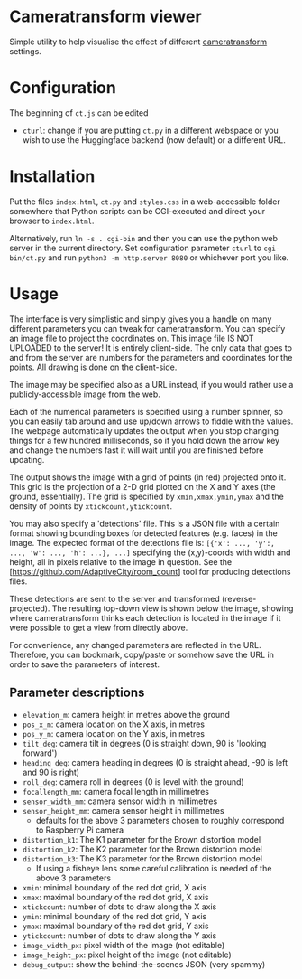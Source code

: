 # Cameratransform viewer

Simple utility to help visualise the effect of different [cameratransform](https://github.com/rgerum/cameratransform) settings.

# Configuration

The beginning of `ct.js` can be edited

- `cturl`: change if you are putting `ct.py` in a different webspace or you wish to use the Huggingface backend (now default) or a different URL.

# Installation

Put the files `index.html`, `ct.py` and `styles.css` in a web-accessible folder somewhere that Python scripts can be CGI-executed and direct your browser to `index.html`.

Alternatively, run `ln -s . cgi-bin` and then you can use the python web server in the current directory. Set configuration parameter `cturl` to `cgi-bin/ct.py` and run `python3 -m http.server 8080` or whichever port you like.

# Usage

The interface is very simplistic and simply gives you a handle on many different parameters you can tweak for cameratransform. You can specify an image file to project the coordinates on. This image file IS NOT UPLOADED to the server! It is entirely client-side. The only data that goes to and from the server are numbers for the parameters and coordinates for the points. All drawing is done on the client-side.

The image may be specified also as a URL instead, if you would rather use a publicly-accessible image from the web.

Each of the numerical parameters is specified using a number spinner, so you can easily tab around and use up/down arrows to fiddle with the values. The webpage automatically updates the output when you stop changing things for a few hundred milliseconds, so if you hold down the arrow key and change the numbers fast it will wait until you are finished before updating.

The output shows the image with a grid of points (in red) projected onto it. This grid is the projection of a 2-D grid plotted on the X and Y axes (the ground, essentially). The grid is specified by `xmin,xmax,ymin,ymax` and the density of points by `xtickcount,ytickcount`.

You may also specify a 'detections' file. This is a JSON file with a certain format showing bounding boxes for detected features (e.g. faces) in the image. The expected format of the detections file is: `[{'x': ..., 'y':, ..., 'w': ..., 'h': ...}, ...]` specifying the (x,y)-coords with width and height, all in pixels relative to the image in question. See the [https://github.com/AdaptiveCity/room_count] tool for producing detections files.

These detections are sent to the server and transformed (reverse-projected). The resulting top-down view is shown below the image, showing where cameratransform thinks each detection is located in the image if it were possible to get a view from directly above.

For convenience, any changed parameters are reflected in the URL. Therefore, you can bookmark, copy/paste or somehow save the URL in order to save the parameters of interest.

## Parameter descriptions

- `elevation_m`: camera height in metres above the ground
- `pos_x_m`: camera location on the X axis, in metres
- `pos_y_m`: camera location on the Y axis, in metres
- `tilt_deg`: camera tilt in degrees (0 is straight down, 90 is 'looking forward')
- `heading_deg`: camera heading in degrees (0 is straight ahead, -90 is left and 90 is right)
- `roll_deg`: camera roll in degrees (0 is level with the ground)
- `focallength_mm`: camera focal length in millimetres
- `sensor_width_mm`: camera sensor width in millimetres
- `sensor_height_mm`: camera sensor height in millimetres
  * defaults for the above 3 parameters chosen to roughly correspond to Raspberry Pi camera
- `distortion_k1`: The K1 parameter for the Brown distortion model
- `distortion_k2`: The K2 parameter for the Brown distortion model
- `distortion_k3`: The K3 parameter for the Brown distortion model
  * If using a fisheye lens some careful calibration is needed of the above 3 parameters
- `xmin`: minimal boundary of the red dot grid, X axis
- `xmax`: maximal boundary of the red dot grid, X axis
- `xtickcount`: number of dots to draw along the X axis
- `ymin`: minimal boundary of the red dot grid, Y axis
- `ymax`: maximal boundary of the red dot grid, Y axis
- `ytickcount`: number of dots to draw along the Y axis
- `image_width_px`: pixel width of the image (not editable)
- `image_height_px`: pixel height of the image (not editable)
- `debug_output`: show the behind-the-scenes JSON (very spammy)
